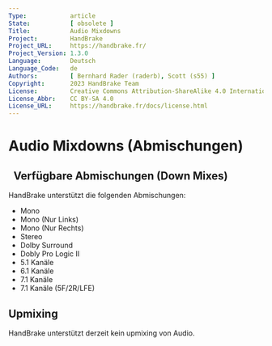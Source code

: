 ```yaml
---
Type:            article
State:           [ obsolete ]
Title:           Audio Mixdowns
Project:         HandBrake
Project_URL:     https://handbrake.fr/
Project_Version: 1.3.0
Language:        Deutsch
Language_Code:   de
Authors:         [ Bernhard Rader (raderb), Scott (s55) ]
Copyright:       2023 HandBrake Team
License:         Creative Commons Attribution-ShareAlike 4.0 International
License_Abbr:    CC BY-SA 4.0
License_URL:     https://handbrake.fr/docs/license.html
---
```


Audio Mixdowns (Abmischungen)
====================================
 
Verfügbare Abmischungen (Down Mixes)
--------------------
HandBrake unterstützt die folgenden Abmischungen:
-   Mono
-   Mono (Nur Links)
-   Mono (Nur Rechts)
-   Stereo
-   Dolby Surround
-   Dobly Pro Logic II
-   5.1 Kanäle
-   6.1 Kanäle
-   7.1 Kanäle
-   7.1 Kanäle (5F/2R/LFE)


Upmixing
--------
HandBrake unterstützt derzeit kein upmixing von Audio.
